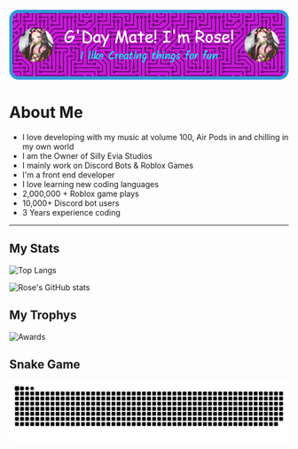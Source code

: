 ![Header](./Assets/Images/Header.png)

# About Me
* I love developing with my music at volume 100, Air Pods in and chilling in my own world
* I am the Owner of <a herf="https://discord.gg/2kFJVUzjat">Silly Evia Studios</a>
* I mainly work on Discord Bots & Roblox Games
* I'm a front end developer
* I love learning new coding languages
* 2,000,000 + Roblox game plays
* 10,000+ Discord bot users
* 3 Years experience coding
---
## My Stats
![Top Langs](https://github-readme-stats.vercel.app/api/top-langs/?username=SillyEviaStudios&langs_count=10) 

![Rose's GitHub stats](https://github-readme-stats.vercel.app/api?username=SillyEviaStudios&count_private=true&show_icons=true&include_all_commits=true)

## My Trophys
![Awards](https://github-profile-trophy.vercel.app/?username=SillyEviaStudios&theme=radical&no-frame=false&no-bg=false&margin-w=4)

## Snake Game
<img src="https://github.com/Platane/snk/raw/output/github-contribution-grid-snake.svg" alt="e" style="max-width: 100%;">
